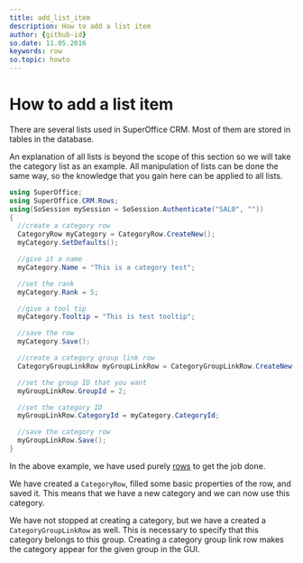 ```yaml
---
title: add_list_item
description: How to add a list item
author: {github-id}
so.date: 11.05.2016
keywords: row
so.topic: howto
---
```


# How to add a list item

There are several lists used in SuperOffice CRM. Most of them are stored in tables in the database.

An explanation of all lists is beyond the scope of this section so we will take the category list as an example. All manipulation of lists can be done the same way, so the knowledge that you gain here can be applied to all lists.

```csharp
using SuperOffice;
using SuperOffice.CRM.Rows;
using(SoSession mySession = SoSession.Authenticate("SAL0", ""))
{
  //create a category row
  CategoryRow myCategory = CategoryRow.CreateNew();
  myCategory.SetDefaults();

  //give it a name
  myCategory.Name = "This is a category test";

  //set the rank
  myCategory.Rank = 5;

  //give a tool tip
  myCategory.Tooltip = "This is test tooltip";

  //save the row
  myCategory.Save();

  //create a category group link row
  CategoryGroupLinkRow myGroupLinkRow = CategoryGroupLinkRow.CreateNew();

  //set the group ID that you want
  myGroupLinkRow.GroupId = 2;

  //set the category ID
  myGroupLinkRow.CategoryId = myCategory.CategoryId;

  //save the category row
  myGroupLinkRow.Save();
}
```

In the above example, we have used purely [rows][1] to get the job done.

We have created a `CategoryRow`, filled some basic properties of the row, and saved it. This means that we have a new category and we can now use this category.

We have not stopped at creating a category, but we have a created a `CategoryGroupLinkRow` as well. This is necessary to specify that this category belongs to this group. Creating a category group link row makes the category appear for the given group in the GUI.

<!-- Referenced links -->
[1]: ../../rows/index.md
